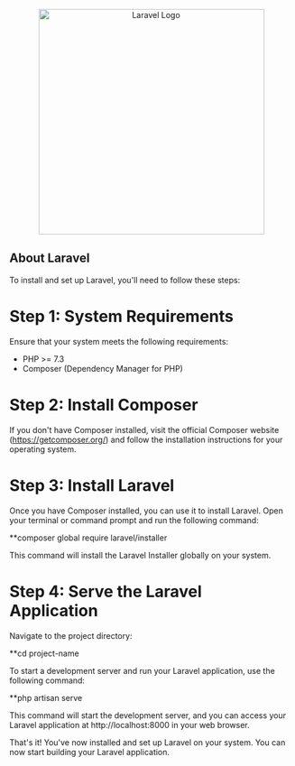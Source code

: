 <p align="center"><a href="https://laravel.com" target="_blank"><img src="pearl.nmsu.edu" width="400" alt="Laravel Logo"></a></p>


## About Laravel

To install and set up Laravel, you'll need to follow these steps:

# Step 1: System Requirements
Ensure that your system meets the following requirements:

- PHP >= 7.3
- Composer (Dependency Manager for PHP)

# Step 2: Install Composer
If you don't have Composer installed, visit the official Composer website (https://getcomposer.org/) and follow the installation instructions for your operating system.

# Step 3: Install Laravel
Once you have Composer installed, you can use it to install Laravel. Open your terminal or command prompt and run the following command:

**composer global require laravel/installer

This command will install the Laravel Installer globally on your system.

# Step 4: Serve the Laravel Application
Navigate to the project directory:

**cd project-name

To start a development server and run your Laravel application, use the following command:

**php artisan serve

This command will start the development server, and you can access your Laravel application at http://localhost:8000 in your web browser.

That's it! You've now installed and set up Laravel on your system. You can now start building your Laravel application.
